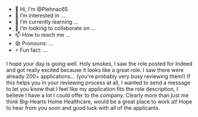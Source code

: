 - 👋 Hi, I’m @Plehnac65
- 👀 I’m interested in ...
- 🌱 I’m currently learning ...
- 💞️ I’m looking to collaborate on ...
- 📫 How to reach me ...
- 😄 Pronouns: ...
- ⚡ Fun fact: ...

<!---
Plehnac65/Plehnac65 is a ✨ special ✨ repository because its `README.md` (this file) appears on your GitHub profile.
You can click the Preview link to take a look at your changes.
--->
I hope your day is going well. Holy smokes, I saw the role posted for Indeed and got really excited because it looks like a great role. 
I saw there were already 200+ applications... (you're probably very busy reviewing them!) 
If this helps you in your reviewing process at all, I wanted to send a message to let you know that I feel 
like my application fits the role description, I believe I have a lot I could offer to the company.
Clearly more than just me think Big-Hearts Home Healthcare, would be a great place to work at!
Hope to hear from you soon and good luck with all of the applicants. 
